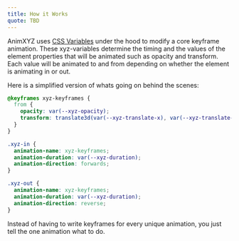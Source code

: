 ```yaml
---
title: How it Works
quote: TBD
---
```


AnimXYZ uses [CSS Variables](https://developer.mozilla.org/en-US/docs/Web/CSS/--*) under the hood to modify a core keyframe animation. These xyz-variables determine the timing and the values of the element properties that will be animated such as opacity and transform. Each value will be animated to and from depending on whether the element is animating in or out.

Here is a simplified version of whats going on behind the scenes:
```css
@keyframes xyz-keyframes {
  from {
    opacity: var(--xyz-opacity);
    transform: translate3d(var(--xyz-translate-x), var(--xyz-translate-y), var(--xyz-translate-z));
  }
}

.xyz-in {
  animation-name: xyz-keyframes;
  animation-duration: var(--xyz-duration);
  animation-direction: forwards;
}

.xyz-out {
  animation-name: xyz-keyframes;
  animation-duration: var(--xyz-duration);
  animation-direction: reverse;
}
```

 Instead of having to write keyframes for every unique animation, you just tell the one animation what to do.
